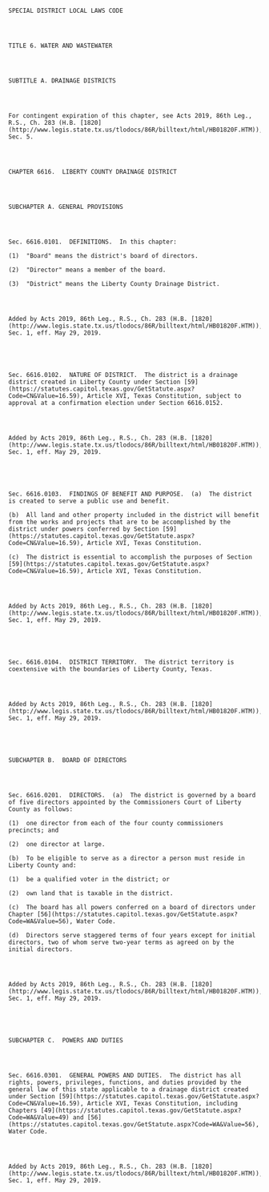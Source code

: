 ﻿
    
    
    	
    					
    
    
    SPECIAL DISTRICT LOCAL LAWS CODE
    
      
    
    
    TITLE 6. WATER AND WASTEWATER
    
      
    
    
    SUBTITLE A. DRAINAGE DISTRICTS
    
      
    
    
    For contingent expiration of this chapter, see Acts 2019, 86th Leg., R.S., Ch. 283 (H.B. [1820](http://www.legis.state.tx.us/tlodocs/86R/billtext/html/HB01820F.HTM)), Sec. 5.
    
      
    
    
    CHAPTER 6616.  LIBERTY COUNTY DRAINAGE DISTRICT
    
      
    
    
    SUBCHAPTER A. GENERAL PROVISIONS
    
      
    
    
    Sec. 6616.0101.  DEFINITIONS.  In this chapter:
    
    (1)  "Board" means the district's board of directors.
    
    (2)  "Director" means a member of the board.
    
    (3)  "District" means the Liberty County Drainage District.
    
    
    
    
    Added by Acts 2019, 86th Leg., R.S., Ch. 283 (H.B. [1820](http://www.legis.state.tx.us/tlodocs/86R/billtext/html/HB01820F.HTM)), Sec. 1, eff. May 29, 2019.
    
    
    
    
    
    Sec. 6616.0102.  NATURE OF DISTRICT.  The district is a drainage district created in Liberty County under Section [59](https://statutes.capitol.texas.gov/GetStatute.aspx?Code=CN&Value=16.59), Article XVI, Texas Constitution, subject to approval at a confirmation election under Section 6616.0152.
    
    
    
    
    Added by Acts 2019, 86th Leg., R.S., Ch. 283 (H.B. [1820](http://www.legis.state.tx.us/tlodocs/86R/billtext/html/HB01820F.HTM)), Sec. 1, eff. May 29, 2019.
    
    
    
    
    
    Sec. 6616.0103.  FINDINGS OF BENEFIT AND PURPOSE.  (a)  The district is created to serve a public use and benefit.
    
    (b)  All land and other property included in the district will benefit from the works and projects that are to be accomplished by the district under powers conferred by Section [59](https://statutes.capitol.texas.gov/GetStatute.aspx?Code=CN&Value=16.59), Article XVI, Texas Constitution.
    
    (c)  The district is essential to accomplish the purposes of Section [59](https://statutes.capitol.texas.gov/GetStatute.aspx?Code=CN&Value=16.59), Article XVI, Texas Constitution.
    
    
    
    
    Added by Acts 2019, 86th Leg., R.S., Ch. 283 (H.B. [1820](http://www.legis.state.tx.us/tlodocs/86R/billtext/html/HB01820F.HTM)), Sec. 1, eff. May 29, 2019.
    
    
    
    
    
    Sec. 6616.0104.  DISTRICT TERRITORY.  The district territory is coextensive with the boundaries of Liberty County, Texas.
    
    
    
    
    Added by Acts 2019, 86th Leg., R.S., Ch. 283 (H.B. [1820](http://www.legis.state.tx.us/tlodocs/86R/billtext/html/HB01820F.HTM)), Sec. 1, eff. May 29, 2019.
    
    
    
    
    
    SUBCHAPTER B.  BOARD OF DIRECTORS
    
      
    
    
    Sec. 6616.0201.  DIRECTORS.  (a)  The district is governed by a board of five directors appointed by the Commissioners Court of Liberty County as follows:
    
    (1)  one director from each of the four county commissioners precincts; and
    
    (2)  one director at large.
    
    (b)  To be eligible to serve as a director a person must reside in Liberty County and:
    
    (1)  be a qualified voter in the district; or
    
    (2)  own land that is taxable in the district.
    
    (c)  The board has all powers conferred on a board of directors under Chapter [56](https://statutes.capitol.texas.gov/GetStatute.aspx?Code=WA&Value=56), Water Code.
    
    (d)  Directors serve staggered terms of four years except for initial directors, two of whom serve two-year terms as agreed on by the initial directors.
    
    
    
    
    Added by Acts 2019, 86th Leg., R.S., Ch. 283 (H.B. [1820](http://www.legis.state.tx.us/tlodocs/86R/billtext/html/HB01820F.HTM)), Sec. 1, eff. May 29, 2019.
    
    
    
    
    
    SUBCHAPTER C.  POWERS AND DUTIES
    
      
    
    
    Sec. 6616.0301.  GENERAL POWERS AND DUTIES.  The district has all rights, powers, privileges, functions, and duties provided by the general law of this state applicable to a drainage district created under Section [59](https://statutes.capitol.texas.gov/GetStatute.aspx?Code=CN&Value=16.59), Article XVI, Texas Constitution, including Chapters [49](https://statutes.capitol.texas.gov/GetStatute.aspx?Code=WA&Value=49) and [56](https://statutes.capitol.texas.gov/GetStatute.aspx?Code=WA&Value=56), Water Code.
    
    
    
    
    Added by Acts 2019, 86th Leg., R.S., Ch. 283 (H.B. [1820](http://www.legis.state.tx.us/tlodocs/86R/billtext/html/HB01820F.HTM)), Sec. 1, eff. May 29, 2019.
    
    
    
    
    				
